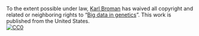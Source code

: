To the extent possible under law,
[Karl Broman](http://github.com/kbroman) has waived all copyright and
related or neighboring rights to
&ldquo;[Big data in genetics](https://github.com/kbroman/Talk_ICQG2016)&rdquo;.
This work is published from the United States.
<br/>
[![CC0](http://i.creativecommons.org/p/zero/1.0/88x31.png)](http://creativecommons.org/publicdomain/zero/1.0/)
